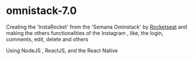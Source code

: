 # omnistack-7.0

Creating the 'InstaRocket' from the 'Semana Ominstack' by <a href="https://github.com/Rocketseat" target="_blank">Rocketseat</a>
and making the others functionalities of the Instagram , like, the login, comments, edit, delete and others 

Using NodeJS , ReactJS, and the React Native 

